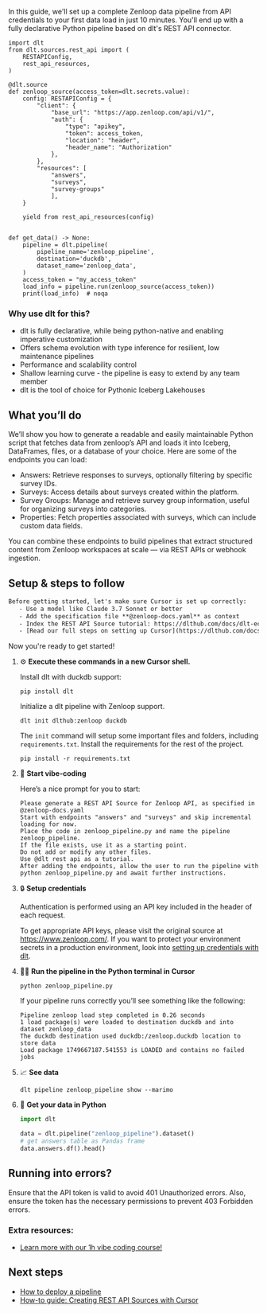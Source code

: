 In this guide, we'll set up a complete Zenloop data pipeline from API credentials to your first data load in just 10 minutes. You'll end up with a fully declarative Python pipeline based on dlt's REST API connector.

```python-outcome
import dlt
from dlt.sources.rest_api import (
    RESTAPIConfig,
    rest_api_resources,
)

@dlt.source
def zenloop_source(access_token=dlt.secrets.value):
    config: RESTAPIConfig = {
        "client": {
            "base_url": "https://app.zenloop.com/api/v1/",
            "auth": {
                "type": "apikey",
                "token": access_token,
                "location": "header",
                "header_name": "Authorization"
            },
        },
        "resources": [
            "answers",
            "surveys",
            "survey-groups"
            ],
    }

    yield from rest_api_resources(config)


def get_data() -> None:
    pipeline = dlt.pipeline(
        pipeline_name='zenloop_pipeline',
        destination='duckdb',
        dataset_name='zenloop_data', 
    )
    access_token = "my_access_token"
    load_info = pipeline.run(zenloop_source(access_token))
    print(load_info)  # noqa
```

### Why use dlt for this?

- dlt is fully declarative, while being python-native and enabling imperative customization
- Offers schema evolution with type inference for resilient, low maintenance pipelines
- Performance and scalability control
- Shallow learning curve - the pipeline is easy to extend by any team member
- dlt is the tool of choice for Pythonic Iceberg Lakehouses

## What you’ll do

We’ll show you how to generate a readable and easily maintainable Python script that fetches data from zenloop’s API and loads it into Iceberg, DataFrames, files, or a database of your choice. Here are some of the endpoints you can load:

- Answers: Retrieve responses to surveys, optionally filtering by specific survey IDs.
- Surveys: Access details about surveys created within the platform.
- Survey Groups: Manage and retrieve survey group information, useful for organizing surveys into categories.
- Properties: Fetch properties associated with surveys, which can include custom data fields.

You can combine these endpoints to build pipelines that extract structured content from Zenloop workspaces at scale — via REST APIs or webhook ingestion.

## Setup & steps to follow

```default
Before getting started, let's make sure Cursor is set up correctly:
   - Use a model like Claude 3.7 Sonnet or better
   - Add the specification file **@zenloop-docs.yaml** as context
   - Index the REST API Source tutorial: https://dlthub.com/docs/dlt-ecosystem/verified-sources/rest_api/ and add it to context as **@dlt rest api**
   - [Read our full steps on setting up Cursor](https://dlthub.com/docs/dlt-ecosystem/llm-tooling/cursor-restapi#23-configuring-cursor-with-documentation)
```

Now you're ready to get started! 

1. ⚙️ **Execute these commands in a new Cursor shell.**
    
    Install dlt with duckdb support:
    ```shell
    pip install dlt
    ```

    Initialize a dlt pipeline with Zenloop support.
    ```shell
    dlt init dlthub:zenloop duckdb
    ```

    The `init` command will setup some important files and folders, including `requirements.txt`. Install the requirements for the rest of the project.
    ```shell
    pip install -r requirements.txt
    ```
    
2. 🤠 **Start vibe-coding**
    
    Here’s a nice prompt for you to start: 
    
    ```prompt
    Please generate a REST API Source for Zenloop API, as specified in @zenloop-docs.yaml 
    Start with endpoints "answers" and "surveys" and skip incremental loading for now. 
    Place the code in zenloop_pipeline.py and name the pipeline zenloop_pipeline. 
    If the file exists, use it as a starting point. 
    Do not add or modify any other files. 
    Use @dlt rest api as a tutorial. 
    After adding the endpoints, allow the user to run the pipeline with python zenloop_pipeline.py and await further instructions.
    ```

    
3. 🔒 **Setup credentials** 
    
    Authentication is performed using an API key included in the header of each request.
    
    To get appropriate API keys, please visit the original source at https://www.zenloop.com/.
    If you want to protect your environment secrets in a production environment, look into [setting up credentials with dlt](https://dlthub.com/docs/walkthroughs/add_credentials).
    
4. 🏃‍♀️ **Run the pipeline in the Python terminal in Cursor**
    
    ```shell
    python zenloop_pipeline.py
    ```
    
    If your pipeline runs correctly you’ll see something like the following:
    
    ```shell
    Pipeline zenloop load step completed in 0.26 seconds
    1 load package(s) were loaded to destination duckdb and into dataset zenloop_data
    The duckdb destination used duckdb:/zenloop.duckdb location to store data
    Load package 1749667187.541553 is LOADED and contains no failed jobs
    ```
    
5. 📈 **See data**
    
    ```shell
    dlt pipeline zenloop_pipeline show --marimo
    ```
    
6. 🐍 **Get your data in Python**
    
    ```python
    import dlt

   data = dlt.pipeline("zenloop_pipeline").dataset()
   # get answers table as Pandas frame
   data.answers.df().head()
    ```

## Running into errors?

Ensure that the API token is valid to avoid 401 Unauthorized errors. Also, ensure the token has the necessary permissions to prevent 403 Forbidden errors.

### Extra resources:

- [Learn more with our 1h vibe coding course!](https://www.youtube.com/watch?v=GGid70rnJuM)

## Next steps

- [How to deploy a pipeline](https://dlthub.com/docs/walkthroughs/deploy-a-pipeline)
- [How-to guide: Creating REST API Sources with Cursor](https://dlthub.com/docs/dlt-ecosystem/llm-tooling/cursor-restapi)